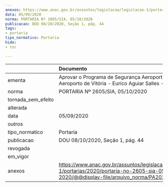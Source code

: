 ```yaml
---
anexos: https://www.anac.gov.br/assuntos/legislacao/legislacao-1/portarias/2020/portaria-no-2605-sia-05-10-2020/@@display-file/arquivo_norma/PA2020-2605.pdf
data: 05/09/2020
norma: PORTARIA Nº 2605/SIA, 05/10/2020
publicacao: DOU 08/10/2020, Seção 1, pág. 44
tags:
- portaria
tipo_normatico: Portaria
hide: 
- toc 
 
---
```


|                    | Documento                                                                                                                                            |
|:-------------------|:-----------------------------------------------------------------------------------------------------------------------------------------------------|
| ementa             | Aprovar o Programa de Segurança Aeroportuária do Aeroporto de Vitória - Eurico Aguiar Salles - SBVT.                                                 |
| norma              | PORTARIA Nº 2605/SIA, 05/10/2020                                                                                                                     |
| tornada_sem_efeito |                                                                                                                                                      |
| alterada           |                                                                                                                                                      |
| data               | 05/09/2020                                                                                                                                           |
| outros             |                                                                                                                                                      |
| tipo_normatico     | Portaria                                                                                                                                             |
| publicacao         | DOU 08/10/2020, Seção 1, pág. 44                                                                                                                     |
| revogada           |                                                                                                                                                      |
| em_vigor           |                                                                                                                                                      |
| anexos             | https://www.anac.gov.br/assuntos/legislacao/legislacao-1/portarias/2020/portaria-no-2605-sia-05-10-2020/@@display-file/arquivo_norma/PA2020-2605.pdf |